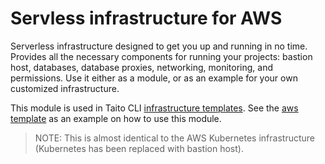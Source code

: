# Servless infrastructure for AWS

Serverless infrastructure designed to get you up and running in no time. Provides all the necessary components for running your projects: bastion host, databases, database proxies, networking, monitoring, and permissions. Use it either as a module, or as an example for your own customized infrastructure.

This module is used in Taito CLI [infrastructure templates](https://taitounited.github.io/taito-cli/templates#infrastructure-templates). See the [aws template](https://github.com/TaitoUnited/taito-templates/tree/master/infrastructure/aws/terraform) as an example on how to use this module.

> NOTE: This is almost identical to the AWS Kubernetes infrastructure (Kubernetes has been replaced with bastion host).
